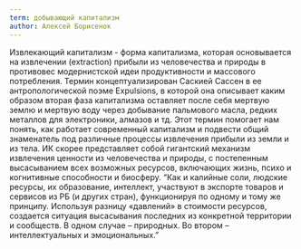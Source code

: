 ```yaml
---
term: добывающий капитализм
author: Алексей Борисенок
---
```

Извлекающий капитализм - форма капитализма, которая основывается на извлечении (extraction) прибыли из человечества и природы в противовес модернистской идеи продуктивности и массового потребления. Термин концептуализирован Саскией Сассен в ее антропологической поэме Expulsions, в которой она описывает каким образом вторая фаза капитализма оставляет после себя мертвую землю и мертвую воду через добывание пальмового масла, редких металлов для электроники, алмазов и тд. Этот термин помогает нам понять, как работает современный капитализм и подвести общий знаменатель под различные процессы извлечения прибыли из земли и из тела. ИК скорее представляет собой гигантский механизм извлечения ценности из человечества и природы, с постепенным высасыванием всех возможных ресурсов, включающих жизнь, психо и когнитивные способности и биосферу. “Как и калийные соли, людские ресурсы, их образование, интеллект, участвуют в экспорте товаров и сервисов из РБ (и других стран), функционируя по одному и тому же принципу. Используя разницу «давлений» в стоимости ресурсов, создается ситуация высасывания последних из конкретной территории и сообществ. В одном случае – природных. Во втором – интеллектуальных и эмоциональных.”